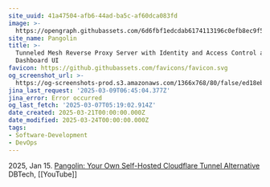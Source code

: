 ```yaml
---
site_uuid: 41a47504-afb6-44ad-ba5c-af60dca083fd
image: >-
  https://opengraph.githubassets.com/6d6fbf1edcdab6174113196c0efb8ec9f59e37236e9a4357487b03c4877a1744/fosrl/pangolin
site_name: Pangolin
title: >-
  Tunneled Mesh Reverse Proxy Server with Identity and Access Control and
  Dashboard UI
favicon: https://github.githubassets.com/favicons/favicon.svg
og_screenshot_url: >-
  https://og-screenshots-prod.s3.amazonaws.com/1366x768/80/false/ed18eba8969efaf5fdb7425a56a7a0e85fbb996a56afc5d3bd51cbc89f946ed1.jpeg
jina_last_request: '2025-03-09T06:45:04.377Z'
jina_error: Error occurred
og_last_fetch: '2025-03-07T05:19:02.914Z'
date_created: 2025-03-21T00:00:00.000Z
date_modified: 2025-03-24T00:00:00.000Z
tags:
- Software-Development
- DevOps
---
```











2025, Jan 15. [Pangolin: Your Own Self-Hosted Cloudflare Tunnel Alternative](https://youtu.be/a-a-Xk1hXBQ?si=DBMvyI3u3X3j-Hz2) DBTech, [[YouTube]]
